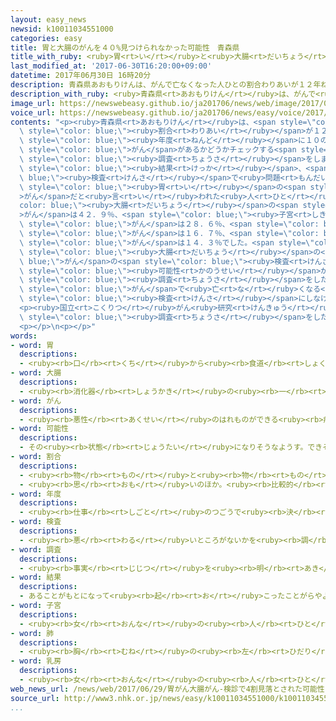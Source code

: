 ```yaml
---
layout: easy_news
newsid: k10011034551000
categories: easy
title: 胃と大腸のがんを４０%見つけられなかった可能性　青森県
title_with_ruby: <ruby>胃<rt>い</rt></ruby>と<ruby>大腸<rt>だいちょう</rt></ruby>のがんを４０%<ruby>見<rt>み</rt></ruby>つけられなかった<ruby>可能性<rt>かのうせい</rt></ruby>　<ruby>青森県<rt>あおもりけん</rt></ruby>
last_modified_at: '2017-06-30T16:20:00+09:00'
datetime: 2017年06月30日 16時20分
description: 青森県あおもりけんは、がんで亡なくなった人ひとの割合わりあいが１２年ねん続つづけて日本にっぽんで最もっとも高たかくなりました。
description_with_ruby: <ruby>青森県<rt>あおもりけん</rt></ruby>は、がんで<ruby>亡<rt>な</rt></ruby>くなった<ruby>人<rt>ひと</rt></ruby>の<ruby>割合<rt>わりあい</rt></ruby>が１２<ruby>年<rt>ねん</rt></ruby><ruby>続<rt>つづ</rt></ruby>けて<ruby>日本<rt>にっぽん</rt></ruby>で<ruby>最<rt>もっと</rt></ruby>も<ruby>高<rt>たか</rt></ruby>くなりました。
image_url: https://newswebeasy.github.io/ja201706/news/web/image/2017/06/30/k10011034551000.jpg
voice_url: https://newswebeasy.github.io/ja201706/news/easy/voice/2017/06/30/k10011034551000.mp3
contents: "<p><ruby>青森県<rt>あおもりけん</rt></ruby>は、<span style=\"color: blue;\">がん</span>で<ruby>亡<rt>な</rt></ruby>くなった<ruby>人<rt>ひと</rt></ruby>の<span\
  \ style=\"color: blue;\"><ruby>割合<rt>わりあい</rt></ruby></span>が１２<ruby>年<rt>ねん</rt></ruby><ruby>続<rt>つづ</rt></ruby>けて<ruby>日本<rt>にっぽん</rt></ruby>で<ruby>最<rt>もっと</rt></ruby>も<ruby>高<rt>たか</rt></ruby>くなりました。このため<ruby>県<rt>けん</rt></ruby>は、２０１１<span\
  \ style=\"color: blue;\"><ruby>年度<rt>ねんど</rt></ruby></span>に１０の<ruby>町<rt>まち</rt></ruby>と<ruby>村<rt>むら</rt></ruby>で<span\
  \ style=\"color: blue;\">がん</span>があるかどうかチェックする<span style=\"color: blue;\"><ruby>検査<rt>けんさ</rt></ruby></span>を<ruby>受<rt>う</rt></ruby>けた２<ruby>万<rt>まん</rt></ruby>５０００<ruby>人<rt>にん</rt></ruby>の<span\
  \ style=\"color: blue;\"><ruby>調査<rt>ちょうさ</rt></ruby></span>をしました。</p>\n<p>その<span\
  \ style=\"color: blue;\"><ruby>結果<rt>けっか</rt></ruby></span>、<span style=\"color:\
  \ blue;\"><ruby>検査<rt>けんさ</rt></ruby></span>で<ruby>問題<rt>もんだい</rt></ruby>ないと<ruby>言<rt>い</rt></ruby>われてから１<ruby>年<rt>ねん</rt></ruby><ruby>以内<rt>いない</rt></ruby>に、<span\
  \ style=\"color: blue;\"><ruby>胃<rt>い</rt></ruby></span>の<span style=\"color: blue;\"\
  >がん</span>だと<ruby>言<rt>い</rt></ruby>われた<ruby>人<rt>ひと</rt></ruby>が４０％いました。<span style=\"\
  color: blue;\"><ruby>大腸<rt>だいちょう</rt></ruby></span>の<span style=\"color: blue;\"\
  >がん</span>は４２．９％、<span style=\"color: blue;\"><ruby>子宮<rt>しきゅう</rt></ruby></span>の<ruby>入<rt>い</rt></ruby>り<ruby>口<rt>ぐち</rt></ruby>の<span\
  \ style=\"color: blue;\">がん</span>は２８．６％、<span style=\"color: blue;\"><ruby>肺<rt>はい</rt></ruby></span>の<span\
  \ style=\"color: blue;\">がん</span>は１６．７％、<span style=\"color: blue;\"><ruby>乳房<rt>ちぶさ</rt></ruby></span>の<span\
  \ style=\"color: blue;\">がん</span>は１４．３％でした。<span style=\"color: blue;\"><ruby>胃<rt>い</rt></ruby></span>と<span\
  \ style=\"color: blue;\"><ruby>大腸<rt>だいちょう</rt></ruby></span>の<span style=\"color:\
  \ blue;\">がん</span>の<span style=\"color: blue;\"><ruby>検査<rt>けんさ</rt></ruby></span>では、４０％ぐらいを<ruby>見<rt>み</rt></ruby>つけることができなかった<span\
  \ style=\"color: blue;\"><ruby>可能性<rt>かのうせい</rt></ruby></span>があります。</p>\n<p>この<span\
  \ style=\"color: blue;\"><ruby>調査<rt>ちょうさ</rt></ruby></span>をした<ruby>弘前<rt>ひろさき</rt></ruby><ruby>大学<rt>だいがく</rt></ruby>の<ruby>松坂<rt>まつざか</rt></ruby><ruby>方士<rt>まさし</rt></ruby>さんは「４０％は<ruby>驚<rt>おどろ</rt></ruby>くほど<ruby>高<rt>たか</rt></ruby>いです。これが、<span\
  \ style=\"color: blue;\">がん</span>で<ruby>亡<rt>な</rt></ruby>くなる<ruby>人<rt>ひと</rt></ruby>が<ruby>多<rt>おお</rt></ruby>い<ruby>原因<rt>げんいん</rt></ruby>の１つかもしれません。もっといい<span\
  \ style=\"color: blue;\"><ruby>検査<rt>けんさ</rt></ruby></span>にしなければなりません」と<ruby>話<rt>はな</rt></ruby>しています。</p>\n\
  <p><ruby>国立<rt>こくりつ</rt></ruby>がん<ruby>研究<rt>けんきゅう</rt></ruby>センターは「<ruby>青森県<rt>あおもりけん</rt></ruby><ruby>以外<rt>いがい</rt></ruby>でも<span\
  \ style=\"color: blue;\"><ruby>調査<rt>ちょうさ</rt></ruby></span>をしたほうがいいと<ruby>思<rt>おも</rt></ruby>います」と<ruby>言<rt>い</rt></ruby>っています。</p>\n\
  <p></p>\n<p></p>"
words:
- word: 胃
  descriptions:
  - <ruby><rb>口</rb><rt>くち</rt></ruby>から<ruby><rb>食道</rb><rt>しょくどう</rt></ruby>でつながっている<ruby><rb>消化器官</rb><rt>しょうかきかん</rt></ruby>。<ruby><rb>食</rb><rt>た</rt></ruby>べたものをこなすところ。<ruby><rb>胃</rb><rt>い</rt></ruby>ぶくろ。
- word: 大腸
  descriptions:
  - <ruby><rb>消化器</rb><rt>しょうかき</rt></ruby>の<ruby><rb>一</rb><rt>ひと</rt></ruby>つ。<ruby><rb>小腸</rb><rt>しょうちょう</rt></ruby>に<ruby><rb>続</rb><rt>つづ</rt></ruby>き、<ruby><rb>肛門</rb><rt>こうもん</rt></ruby>に<ruby><rb>至</rb><rt>いた</rt></ruby>る<ruby><rb>部分</rb><rt>ぶぶん</rt></ruby>。おもに<ruby><rb>水分</rb><rt>すいぶん</rt></ruby>を<ruby><rb>吸</rb><rt>す</rt></ruby>い<ruby><rb>取</rb><rt>と</rt></ruby>るはたらきをする。
- word: がん
  descriptions:
  - <ruby><rb>悪性</rb><rt>あくせい</rt></ruby>のはれものができる<ruby><rb>病気</rb><rt>びょうき</rt></ruby>。<ruby><rb>体</rb><rt>からだ</rt></ruby>の<ruby><rb>中</rb><rt>なか</rt></ruby>にできたがん<ruby><rb>細胞</rb><rt>さいぼう</rt></ruby>がどんどん<ruby><rb>増</rb><rt>ふ</rt></ruby>えて<ruby><rb>体</rb><rt>からだ</rt></ruby>に<ruby><rb>害</rb><rt>がい</rt></ruby>をあたえる。
- word: 可能性
  descriptions:
  - その<ruby><rb>状態</rb><rt>じょうたい</rt></ruby>になりそうなようす。できそうなようす。
- word: 割合
  descriptions:
  - <ruby><rb>物</rb><rt>もの</rt></ruby>と<ruby><rb>物</rb><rt>もの</rt></ruby>との<ruby><rb>関係</rb><rt>かんけい</rt></ruby>を、<ruby><rb>数</rb><rt>かず</rt></ruby>で<ruby><rb>表</rb><rt>あらわ</rt></ruby>したもの。<ruby><rb>割</rb><rt>わり</rt></ruby>。<ruby><rb>率</rb><rt>りつ</rt></ruby>。<ruby><rb>歩合</rb><rt>ぶあい</rt></ruby>。
  - <ruby><rb>思</rb><rt>おも</rt></ruby>いのほか。<ruby><rb>比較的</rb><rt>ひかくてき</rt></ruby>。
- word: 年度
  descriptions:
  - <ruby><rb>仕事</rb><rt>しごと</rt></ruby>のつごうで<ruby><rb>決</rb><rt>き</rt></ruby>めた<ruby><rb>１年</rb><rt>いちねん</rt></ruby>の<ruby><rb>期間</rb><rt>きかん</rt></ruby>。ふつう<ruby><rb>４月</rb><rt>しがつ</rt></ruby><ruby><rb>１日</rb><rt>ついたち</rt></ruby>に<ruby><rb>始</rb><rt>はじ</rt></ruby>まり、<ruby><rb>翌年</rb><rt>よくねん</rt></ruby>の<ruby><rb>３月３１日</rb><rt>さんがつさんじゅういちにち</rt></ruby>に<ruby><rb>終</rb><rt>お</rt></ruby>わる。
- word: 検査
  descriptions:
  - <ruby><rb>悪</rb><rt>わる</rt></ruby>いところがないかを<ruby><rb>調</rb><rt>しら</rt></ruby>べること。
- word: 調査
  descriptions:
  - <ruby><rb>事実</rb><rt>じじつ</rt></ruby>を<ruby><rb>明</rb><rt>あき</rt></ruby>らかにするために、<ruby><rb>調</rb><rt>しら</rt></ruby>べること。
- word: 結果
  descriptions:
  - あることがもとになって<ruby><rb>起</rb><rt>お</rt></ruby>こったことがらやようす。
- word: 子宮
  descriptions:
  - <ruby><rb>女</rb><rt>おんな</rt></ruby>の<ruby><rb>人</rb><rt>ひと</rt></ruby>の<ruby><rb>体</rb><rt>からだ</rt></ruby>や、<ruby><rb>哺乳動物</rb><rt>ほにゅうどうぶつ</rt></ruby>の<ruby><rb>雌</rb><rt>めす</rt></ruby>にある<ruby><rb>器官</rb><rt>きかん</rt></ruby>。<ruby><rb>赤</rb><rt>あか</rt></ruby>ちゃんを<ruby><rb>宿</rb><rt>やど</rt></ruby>し<ruby><rb>育</rb><rt>そだ</rt></ruby>てるところ。
- word: 肺
  descriptions:
  - <ruby><rb>胸</rb><rt>むね</rt></ruby>の<ruby><rb>左</rb><rt>ひだり</rt></ruby>と<ruby><rb>右</rb><rt>みぎ</rt></ruby>にあって、<ruby><rb>息</rb><rt>いき</rt></ruby>を<ruby><rb>吸</rb><rt>す</rt></ruby>ったり、はいたりするはたらきをするところ。<ruby><rb>肺臓</rb><rt>はいぞう</rt></ruby>。
- word: 乳房
  descriptions:
  - <ruby><rb>女</rb><rt>おんな</rt></ruby>の<ruby><rb>人</rb><rt>ひと</rt></ruby>や<ruby><rb>哺乳動物</rb><rt>ほにゅうどうぶつ</rt></ruby>の<ruby><rb>雌</rb><rt>めす</rt></ruby>の、<ruby><rb>乳</rb><rt>ちち</rt></ruby>を<ruby><rb>出</rb><rt>だ</rt></ruby>すところ。にゅうぼう。
web_news_url: /news/web/2017/06/29/胃がん大腸がん-検診で4割見落とされた可能性-青森県/
source_url: http://www3.nhk.or.jp/news/easy/k10011034551000/k10011034551000.html
...
```


